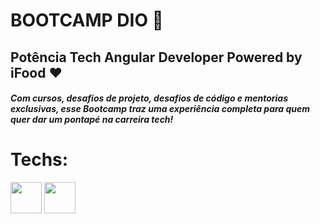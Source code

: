 # BOOTCAMP DIO :purple_heart:

## Potência Tech Angular Developer Powered by iFood :heart:

#### _Com cursos, desafios de projeto, desafios de código e mentorias exclusivas, esse Bootcamp traz uma experiência completa para quem quer dar um pontapé na carreira tech!_

#

# Techs:

<div>
  <img width=50 src="https://cdn.jsdelivr.net/gh/devicons/devicon/icons/javascript/javascript-original.svg" />
  <img width=50 src="https://cdn.jsdelivr.net/gh/devicons/devicon/icons/angularjs/angularjs-original.svg" />
</div>
          
